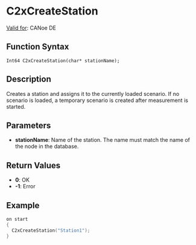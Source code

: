 # C2xCreateStation

[Valid for](../../../Shared/FeatureAvailability.md): CANoe DE

## Function Syntax

```
Int64 C2xCreateStation(char* stationName);
```

## Description

Creates a station and assigns it to the currently loaded scenario. If no scenario is loaded, a temporary scenario is created after measurement is started.

## Parameters

- **stationName**: Name of the station. The name must match the name of the node in the database.

## Return Values

- **0**: OK
- **-1**: Error

## Example

```c
on start
{
  C2xCreateStation("Station1");
}
```
